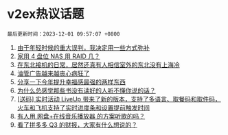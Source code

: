 # v2ex热议话题

`最后更新时间：2023-12-01 09:57:07 +0800`

1. [由于年轻时候的重大误判，我决定用一些方式弥补](https://www.v2ex.com/t/996449)
1. [家用 4 盘位 NAS 用 RAID 几？](https://www.v2ex.com/t/996537)
1. [在东北接机的日常，居然还真有人相信室外的东北没有上海冷](https://www.v2ex.com/t/996477)
1. [油管广告越来越丧心病狂了](https://www.v2ex.com/t/996479)
1. [分享一下今年提升幸福感最强的两样东西](https://www.v2ex.com/t/996539)
1. [为什么总感觉那些书没有读好的人听不懂你说的话？](https://www.v2ex.com/t/996654)
1. [[送码] 实时活动 LiveUp 带来了新的版本，支持了多语言、取餐码和取件码，火车和飞机支持了实时进度条和设置提前触发时间](https://www.v2ex.com/t/996445)
1. [有人用 网盘+在线音乐播放器 的方案听歌的吗？](https://www.v2ex.com/t/996444)
1. [看了拼多多 Q3 的财报，大家有什么想说的？](https://www.v2ex.com/t/996619)


